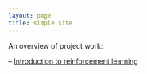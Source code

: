 ```yaml
---
layout: page
title: simple site
---
```

An overview of project work: 

– [Introduction to reinforcement learning](https://github.com/aparna-surendra/aparna-surendra.github.io/blob/master/page1.html)
